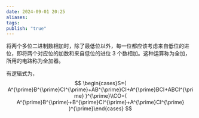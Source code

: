 ```yaml
---
date: 2024-09-01 20:25
aliases: 
tags: 
publish: "true"
---
```

将两个多位二进制数相加时，除了最低位以外，每一位都应该考虑来自低位的进位，即将两个对应位的加数和来自低位的进位 3 个数相加。这种运算称为全加，所用的电路称为全加器。

有逻辑式为，
$$
\begin{cases}S=( A^{\prime}B^{\prime}CI^{\prime}+AB^{\prime}CI+A^{\prime}BCI+ABCI^{\prime} )^{\prime}\\CO=( A^{\prime}B^{\prime}+B^{\prime}CI^{\prime}+A^{\prime}CI^{\prime} )^{\prime}\end{cases}
$$
